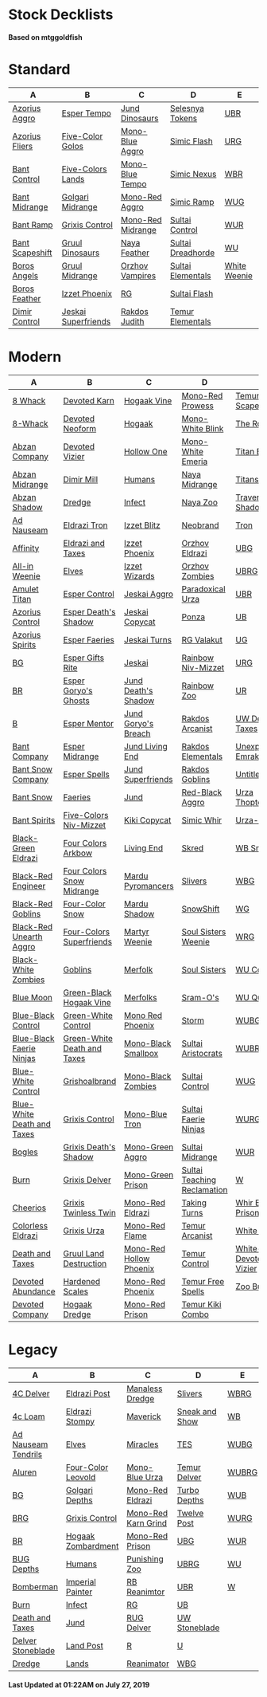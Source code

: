 # Stock Decklists
#### Based on mtggoldfish


# Standard

|                                A                                 |                                    B                                     |                                  C                                   |                                  D                                   |                             E                              |
|------------------------------------------------------------------|--------------------------------------------------------------------------|----------------------------------------------------------------------|----------------------------------------------------------------------|------------------------------------------------------------|
|[Azorius Aggro](./mtggoldfish/Standard/decks/Azorius_Aggro.md)    |[Esper Tempo](./mtggoldfish/Standard/decks/Esper_Tempo.md)                |[Jund Dinosaurs](./mtggoldfish/Standard/decks/Jund_Dinosaurs.md)      |[Selesnya Tokens](./mtggoldfish/Standard/decks/Selesnya_Tokens.md)    |[UBR](./mtggoldfish/Standard/decks/UBR.md)                  |
|[Azorius Fliers](./mtggoldfish/Standard/decks/Azorius_Fliers.md)  |[Five-Color Golos](./mtggoldfish/Standard/decks/Five-Color_Golos.md)      |[Mono-Blue Aggro](./mtggoldfish/Standard/decks/Mono-Blue_Aggro.md)    |[Simic Flash](./mtggoldfish/Standard/decks/Simic_Flash.md)            |[URG](./mtggoldfish/Standard/decks/URG.md)                  |
|[Bant Control](./mtggoldfish/Standard/decks/Bant_Control.md)      |[Five-Colors Lands](./mtggoldfish/Standard/decks/Five-Colors_Lands.md)    |[Mono-Blue Tempo](./mtggoldfish/Standard/decks/Mono-Blue_Tempo.md)    |[Simic Nexus](./mtggoldfish/Standard/decks/Simic_Nexus.md)            |[WBR](./mtggoldfish/Standard/decks/WBR.md)                  |
|[Bant Midrange](./mtggoldfish/Standard/decks/Bant_Midrange.md)    |[Golgari Midrange](./mtggoldfish/Standard/decks/Golgari_Midrange.md)      |[Mono-Red Aggro](./mtggoldfish/Standard/decks/Mono-Red_Aggro.md)      |[Simic Ramp](./mtggoldfish/Standard/decks/Simic_Ramp.md)              |[WUG](./mtggoldfish/Standard/decks/WUG.md)                  |
|[Bant Ramp](./mtggoldfish/Standard/decks/Bant_Ramp.md)            |[Grixis Control](./mtggoldfish/Standard/decks/Grixis_Control.md)          |[Mono-Red Midrange](./mtggoldfish/Standard/decks/Mono-Red_Midrange.md)|[Sultai Control](./mtggoldfish/Standard/decks/Sultai_Control.md)      |[WUR](./mtggoldfish/Standard/decks/WUR.md)                  |
|[Bant Scapeshift](./mtggoldfish/Standard/decks/Bant_Scapeshift.md)|[Gruul Dinosaurs](./mtggoldfish/Standard/decks/Gruul_Dinosaurs.md)        |[Naya Feather](./mtggoldfish/Standard/decks/Naya_Feather.md)          |[Sultai Dreadhorde](./mtggoldfish/Standard/decks/Sultai_Dreadhorde.md)|[WU](./mtggoldfish/Standard/decks/WU.md)                    |
|[Boros Angels](./mtggoldfish/Standard/decks/Boros_Angels.md)      |[Gruul Midrange](./mtggoldfish/Standard/decks/Gruul_Midrange.md)          |[Orzhov Vampires](./mtggoldfish/Standard/decks/Orzhov_Vampires.md)    |[Sultai Elementals](./mtggoldfish/Standard/decks/Sultai_Elementals.md)|[White Weenie](./mtggoldfish/Standard/decks/White_Weenie.md)|
|[Boros Feather](./mtggoldfish/Standard/decks/Boros_Feather.md)    |[Izzet Phoenix](./mtggoldfish/Standard/decks/Izzet_Phoenix.md)            |[RG](./mtggoldfish/Standard/decks/RG.md)                              |[Sultai Flash](./mtggoldfish/Standard/decks/Sultai_Flash.md)          |                                                            |
|[Dimir Control](./mtggoldfish/Standard/decks/Dimir_Control.md)    |[Jeskai Superfriends](./mtggoldfish/Standard/decks/Jeskai_Superfriends.md)|[Rakdos Judith](./mtggoldfish/Standard/decks/Rakdos_Judith.md)        |[Temur Elementals](./mtggoldfish/Standard/decks/Temur_Elementals.md)  |                                                            |


# Modern

|                                          A                                           |                                           B                                            |                                       C                                        |                                           D                                            |                                          E                                           |
|--------------------------------------------------------------------------------------|----------------------------------------------------------------------------------------|--------------------------------------------------------------------------------|----------------------------------------------------------------------------------------|--------------------------------------------------------------------------------------|
|[8 Whack](./mtggoldfish/Modern/decks/8_Whack.md)                                      |[Devoted Karn](./mtggoldfish/Modern/decks/Devoted_Karn.md)                              |[Hogaak Vine](./mtggoldfish/Modern/decks/Hogaak_Vine.md)                        |[Mono-Red Prowess](./mtggoldfish/Modern/decks/Mono-Red_Prowess.md)                      |[Temur Scapeshift](./mtggoldfish/Modern/decks/Temur_Scapeshift.md)                    |
|[8-Whack](./mtggoldfish/Modern/decks/8-Whack.md)                                      |[Devoted Neoform](./mtggoldfish/Modern/decks/Devoted_Neoform.md)                        |[Hogaak](./mtggoldfish/Modern/decks/Hogaak.md)                                  |[Mono-White Blink](./mtggoldfish/Modern/decks/Mono-White_Blink.md)                      |[The Rock](./mtggoldfish/Modern/decks/The_Rock.md)                                    |
|[Abzan Company](./mtggoldfish/Modern/decks/Abzan_Company.md)                          |[Devoted Vizier](./mtggoldfish/Modern/decks/Devoted_Vizier.md)                          |[Hollow One](./mtggoldfish/Modern/decks/Hollow_One.md)                          |[Mono-White Emeria](./mtggoldfish/Modern/decks/Mono-White_Emeria.md)                    |[Titan Breach](./mtggoldfish/Modern/decks/Titan_Breach.md)                            |
|[Abzan Midrange](./mtggoldfish/Modern/decks/Abzan_Midrange.md)                        |[Dimir Mill](./mtggoldfish/Modern/decks/Dimir_Mill.md)                                  |[Humans](./mtggoldfish/Modern/decks/Humans.md)                                  |[Naya Midrange](./mtggoldfish/Modern/decks/Naya_Midrange.md)                            |[Titanshift](./mtggoldfish/Modern/decks/Titanshift.md)                                |
|[Abzan Shadow](./mtggoldfish/Modern/decks/Abzan_Shadow.md)                            |[Dredge](./mtggoldfish/Modern/decks/Dredge.md)                                          |[Infect](./mtggoldfish/Modern/decks/Infect.md)                                  |[Naya Zoo](./mtggoldfish/Modern/decks/Naya_Zoo.md)                                      |[Traverse Shadow](./mtggoldfish/Modern/decks/Traverse_Shadow.md)                      |
|[Ad Nauseam](./mtggoldfish/Modern/decks/Ad_Nauseam.md)                                |[Eldrazi Tron](./mtggoldfish/Modern/decks/Eldrazi_Tron.md)                              |[Izzet Blitz](./mtggoldfish/Modern/decks/Izzet_Blitz.md)                        |[Neobrand](./mtggoldfish/Modern/decks/Neobrand.md)                                      |[Tron](./mtggoldfish/Modern/decks/Tron.md)                                            |
|[Affinity](./mtggoldfish/Modern/decks/Affinity.md)                                    |[Eldrazi and Taxes](./mtggoldfish/Modern/decks/Eldrazi_and_Taxes.md)                    |[Izzet Phoenix](./mtggoldfish/Modern/decks/Izzet_Phoenix.md)                    |[Orzhov Eldrazi](./mtggoldfish/Modern/decks/Orzhov_Eldrazi.md)                          |[UBG](./mtggoldfish/Modern/decks/UBG.md)                                              |
|[All-in Weenie](./mtggoldfish/Modern/decks/All-in_Weenie.md)                          |[Elves](./mtggoldfish/Modern/decks/Elves.md)                                            |[Izzet Wizards](./mtggoldfish/Modern/decks/Izzet_Wizards.md)                    |[Orzhov Zombies](./mtggoldfish/Modern/decks/Orzhov_Zombies.md)                          |[UBRG](./mtggoldfish/Modern/decks/UBRG.md)                                            |
|[Amulet Titan](./mtggoldfish/Modern/decks/Amulet_Titan.md)                            |[Esper Control](./mtggoldfish/Modern/decks/Esper_Control.md)                            |[Jeskai Aggro](./mtggoldfish/Modern/decks/Jeskai_Aggro.md)                      |[Paradoxical Urza](./mtggoldfish/Modern/decks/Paradoxical_Urza.md)                      |[UBR](./mtggoldfish/Modern/decks/UBR.md)                                              |
|[Azorius Control](./mtggoldfish/Modern/decks/Azorius_Control.md)                      |[Esper Death's Shadow](./mtggoldfish/Modern/decks/Esper_Death's_Shadow.md)              |[Jeskai Copycat](./mtggoldfish/Modern/decks/Jeskai_Copycat.md)                  |[Ponza](./mtggoldfish/Modern/decks/Ponza.md)                                            |[UB](./mtggoldfish/Modern/decks/UB.md)                                                |
|[Azorius Spirits](./mtggoldfish/Modern/decks/Azorius_Spirits.md)                      |[Esper Faeries](./mtggoldfish/Modern/decks/Esper_Faeries.md)                            |[Jeskai Turns](./mtggoldfish/Modern/decks/Jeskai_Turns.md)                      |[RG Valakut](./mtggoldfish/Modern/decks/RG_Valakut.md)                                  |[UG](./mtggoldfish/Modern/decks/UG.md)                                                |
|[BG](./mtggoldfish/Modern/decks/BG.md)                                                |[Esper Gifts Rite](./mtggoldfish/Modern/decks/Esper_Gifts_Rite.md)                      |[Jeskai](./mtggoldfish/Modern/decks/Jeskai.md)                                  |[Rainbow Niv-Mizzet](./mtggoldfish/Modern/decks/Rainbow_Niv-Mizzet.md)                  |[URG](./mtggoldfish/Modern/decks/URG.md)                                              |
|[BR](./mtggoldfish/Modern/decks/BR.md)                                                |[Esper Goryo's Ghosts](./mtggoldfish/Modern/decks/Esper_Goryo's_Ghosts.md)              |[Jund Death's Shadow](./mtggoldfish/Modern/decks/Jund_Death's_Shadow.md)        |[Rainbow Zoo](./mtggoldfish/Modern/decks/Rainbow_Zoo.md)                                |[UR](./mtggoldfish/Modern/decks/UR.md)                                                |
|[B](./mtggoldfish/Modern/decks/B.md)                                                  |[Esper Mentor](./mtggoldfish/Modern/decks/Esper_Mentor.md)                              |[Jund Goryo's Breach](./mtggoldfish/Modern/decks/Jund_Goryo's_Breach.md)        |[Rakdos Arcanist](./mtggoldfish/Modern/decks/Rakdos_Arcanist.md)                        |[UW Death & Taxes](./mtggoldfish/Modern/decks/UW_Death_&_Taxes.md)                    |
|[Bant Company](./mtggoldfish/Modern/decks/Bant_Company.md)                            |[Esper Midrange](./mtggoldfish/Modern/decks/Esper_Midrange.md)                          |[Jund Living End](./mtggoldfish/Modern/decks/Jund_Living_End.md)                |[Rakdos Elementals](./mtggoldfish/Modern/decks/Rakdos_Elementals.md)                    |[Unexpected Emrakul](./mtggoldfish/Modern/decks/Unexpected_Emrakul.md)                |
|[Bant Snow Company](./mtggoldfish/Modern/decks/Bant_Snow_Company.md)                  |[Esper Spells](./mtggoldfish/Modern/decks/Esper_Spells.md)                              |[Jund Superfriends](./mtggoldfish/Modern/decks/Jund_Superfriends.md)            |[Rakdos Goblins](./mtggoldfish/Modern/decks/Rakdos_Goblins.md)                          |[Untitled](./mtggoldfish/Modern/decks/Untitled.md)                                    |
|[Bant Snow](./mtggoldfish/Modern/decks/Bant_Snow.md)                                  |[Faeries](./mtggoldfish/Modern/decks/Faeries.md)                                        |[Jund](./mtggoldfish/Modern/decks/Jund.md)                                      |[Red-Black Aggro](./mtggoldfish/Modern/decks/Red-Black_Aggro.md)                        |[Urza ThopterSword](./mtggoldfish/Modern/decks/Urza_ThopterSword.md)                  |
|[Bant Spirits](./mtggoldfish/Modern/decks/Bant_Spirits.md)                            |[Five-Colors Niv-Mizzet](./mtggoldfish/Modern/decks/Five-Colors_Niv-Mizzet.md)          |[Kiki Copycat](./mtggoldfish/Modern/decks/Kiki_Copycat.md)                      |[Simic Whir](./mtggoldfish/Modern/decks/Simic_Whir.md)                                  |[Urza-O's](./mtggoldfish/Modern/decks/Urza-O's.md)                                    |
|[Black-Green Eldrazi](./mtggoldfish/Modern/decks/Black-Green_Eldrazi.md)              |[Four Colors Arkbow](./mtggoldfish/Modern/decks/Four_Colors_Arkbow.md)                  |[Living End](./mtggoldfish/Modern/decks/Living_End.md)                          |[Skred](./mtggoldfish/Modern/decks/Skred.md)                                            |[WB Smallpox](./mtggoldfish/Modern/decks/WB_Smallpox.md)                              |
|[Black-Red Engineer](./mtggoldfish/Modern/decks/Black-Red_Engineer.md)                |[Four Colors Snow Midrange](./mtggoldfish/Modern/decks/Four_Colors_Snow_Midrange.md)    |[Mardu Pyromancers](./mtggoldfish/Modern/decks/Mardu_Pyromancers.md)            |[Slivers](./mtggoldfish/Modern/decks/Slivers.md)                                        |[WBG](./mtggoldfish/Modern/decks/WBG.md)                                              |
|[Black-Red Goblins](./mtggoldfish/Modern/decks/Black-Red_Goblins.md)                  |[Four-Color Snow](./mtggoldfish/Modern/decks/Four-Color_Snow.md)                        |[Mardu Shadow](./mtggoldfish/Modern/decks/Mardu_Shadow.md)                      |[SnowShift](./mtggoldfish/Modern/decks/SnowShift.md)                                    |[WG](./mtggoldfish/Modern/decks/WG.md)                                                |
|[Black-Red Unearth Aggro](./mtggoldfish/Modern/decks/Black-Red_Unearth_Aggro.md)      |[Four-Colors Superfriends](./mtggoldfish/Modern/decks/Four-Colors_Superfriends.md)      |[Martyr Weenie](./mtggoldfish/Modern/decks/Martyr_Weenie.md)                    |[Soul Sisters Weenie](./mtggoldfish/Modern/decks/Soul_Sisters_Weenie.md)                |[WRG](./mtggoldfish/Modern/decks/WRG.md)                                              |
|[Black-White Zombies](./mtggoldfish/Modern/decks/Black-White_Zombies.md)              |[Goblins](./mtggoldfish/Modern/decks/Goblins.md)                                        |[Merfolk](./mtggoldfish/Modern/decks/Merfolk.md)                                |[Soul Sisters](./mtggoldfish/Modern/decks/Soul_Sisters.md)                              |[WU Control](./mtggoldfish/Modern/decks/WU_Control.md)                                |
|[Blue Moon](./mtggoldfish/Modern/decks/Blue_Moon.md)                                  |[Green-Black Hogaak Vine](./mtggoldfish/Modern/decks/Green-Black_Hogaak_Vine.md)        |[Merfolks](./mtggoldfish/Modern/decks/Merfolks.md)                              |[Sram-O's](./mtggoldfish/Modern/decks/Sram-O's.md)                                      |[WU Quest](./mtggoldfish/Modern/decks/WU_Quest.md)                                    |
|[Blue-Black Control](./mtggoldfish/Modern/decks/Blue-Black_Control.md)                |[Green-White Control](./mtggoldfish/Modern/decks/Green-White_Control.md)                |[Mono Red Phoenix](./mtggoldfish/Modern/decks/Mono_Red_Phoenix.md)              |[Storm](./mtggoldfish/Modern/decks/Storm.md)                                            |[WUBG](./mtggoldfish/Modern/decks/WUBG.md)                                            |
|[Blue-Black Faerie Ninjas](./mtggoldfish/Modern/decks/Blue-Black_Faerie_Ninjas.md)    |[Green-White Death and Taxes](./mtggoldfish/Modern/decks/Green-White_Death_and_Taxes.md)|[Mono-Black Smallpox](./mtggoldfish/Modern/decks/Mono-Black_Smallpox.md)        |[Sultai Aristocrats](./mtggoldfish/Modern/decks/Sultai_Aristocrats.md)                  |[WUBRG](./mtggoldfish/Modern/decks/WUBRG.md)                                          |
|[Blue-White Control](./mtggoldfish/Modern/decks/Blue-White_Control.md)                |[Grishoalbrand](./mtggoldfish/Modern/decks/Grishoalbrand.md)                            |[Mono-Black Zombies](./mtggoldfish/Modern/decks/Mono-Black_Zombies.md)          |[Sultai Control](./mtggoldfish/Modern/decks/Sultai_Control.md)                          |[WUG](./mtggoldfish/Modern/decks/WUG.md)                                              |
|[Blue-White Death and Taxes](./mtggoldfish/Modern/decks/Blue-White_Death_and_Taxes.md)|[Grixis Control](./mtggoldfish/Modern/decks/Grixis_Control.md)                          |[Mono-Blue Tron](./mtggoldfish/Modern/decks/Mono-Blue_Tron.md)                  |[Sultai Faerie Ninjas](./mtggoldfish/Modern/decks/Sultai_Faerie_Ninjas.md)              |[WURG](./mtggoldfish/Modern/decks/WURG.md)                                            |
|[Bogles](./mtggoldfish/Modern/decks/Bogles.md)                                        |[Grixis Death's Shadow](./mtggoldfish/Modern/decks/Grixis_Death's_Shadow.md)            |[Mono-Green Aggro](./mtggoldfish/Modern/decks/Mono-Green_Aggro.md)              |[Sultai Midrange](./mtggoldfish/Modern/decks/Sultai_Midrange.md)                        |[WUR](./mtggoldfish/Modern/decks/WUR.md)                                              |
|[Burn](./mtggoldfish/Modern/decks/Burn.md)                                            |[Grixis Delver](./mtggoldfish/Modern/decks/Grixis_Delver.md)                            |[Mono-Green Prison](./mtggoldfish/Modern/decks/Mono-Green_Prison.md)            |[Sultai Teaching Reclamation](./mtggoldfish/Modern/decks/Sultai_Teaching_Reclamation.md)|[W](./mtggoldfish/Modern/decks/W.md)                                                  |
|[Cheerios](./mtggoldfish/Modern/decks/Cheerios.md)                                    |[Grixis Twinless Twin](./mtggoldfish/Modern/decks/Grixis_Twinless_Twin.md)              |[Mono-Red Eldrazi](./mtggoldfish/Modern/decks/Mono-Red_Eldrazi.md)              |[Taking Turns](./mtggoldfish/Modern/decks/Taking_Turns.md)                              |[Whir Engineer Prison](./mtggoldfish/Modern/decks/Whir_Engineer_Prison.md)            |
|[Colorless Eldrazi](./mtggoldfish/Modern/decks/Colorless_Eldrazi.md)                  |[Grixis Urza](./mtggoldfish/Modern/decks/Grixis_Urza.md)                                |[Mono-Red Flame](./mtggoldfish/Modern/decks/Mono-Red_Flame.md)                  |[Temur Arcanist](./mtggoldfish/Modern/decks/Temur_Arcanist.md)                          |[White Weenie](./mtggoldfish/Modern/decks/White_Weenie.md)                            |
|[Death and Taxes](./mtggoldfish/Modern/decks/Death_and_Taxes.md)                      |[Gruul Land Destruction](./mtggoldfish/Modern/decks/Gruul_Land_Destruction.md)          |[Mono-Red Hollow Phoenix](./mtggoldfish/Modern/decks/Mono-Red_Hollow_Phoenix.md)|[Temur Control](./mtggoldfish/Modern/decks/Temur_Control.md)                            |[White-Green Devoted Vizier](./mtggoldfish/Modern/decks/White-Green_Devoted_Vizier.md)|
|[Devoted Abundance](./mtggoldfish/Modern/decks/Devoted_Abundance.md)                  |[Hardened Scales](./mtggoldfish/Modern/decks/Hardened_Scales.md)                        |[Mono-Red Phoenix](./mtggoldfish/Modern/decks/Mono-Red_Phoenix.md)              |[Temur Free Spells](./mtggoldfish/Modern/decks/Temur_Free_Spells.md)                    |[Zoo Burn](./mtggoldfish/Modern/decks/Zoo_Burn.md)                                    |
|[Devoted Company](./mtggoldfish/Modern/decks/Devoted_Company.md)                      |[Hogaak Dredge](./mtggoldfish/Modern/decks/Hogaak_Dredge.md)                            |[Mono-Red Prison](./mtggoldfish/Modern/decks/Mono-Red_Prison.md)                |[Temur Kiki Combo](./mtggoldfish/Modern/decks/Temur_Kiki_Combo.md)                      |                                                                                      |


# Legacy

|                                   A                                    |                                  B                                   |                                   C                                    |                              D                               |                     E                      |
|------------------------------------------------------------------------|----------------------------------------------------------------------|------------------------------------------------------------------------|--------------------------------------------------------------|--------------------------------------------|
|[4C Delver](./mtggoldfish/Legacy/decks/4C_Delver.md)                    |[Eldrazi Post](./mtggoldfish/Legacy/decks/Eldrazi_Post.md)            |[Manaless Dredge](./mtggoldfish/Legacy/decks/Manaless_Dredge.md)        |[Slivers](./mtggoldfish/Legacy/decks/Slivers.md)              |[WBRG](./mtggoldfish/Legacy/decks/WBRG.md)  |
|[4c Loam](./mtggoldfish/Legacy/decks/4c_Loam.md)                        |[Eldrazi Stompy](./mtggoldfish/Legacy/decks/Eldrazi_Stompy.md)        |[Maverick](./mtggoldfish/Legacy/decks/Maverick.md)                      |[Sneak and Show](./mtggoldfish/Legacy/decks/Sneak_and_Show.md)|[WB](./mtggoldfish/Legacy/decks/WB.md)      |
|[Ad Nauseam Tendrils](./mtggoldfish/Legacy/decks/Ad_Nauseam_Tendrils.md)|[Elves](./mtggoldfish/Legacy/decks/Elves.md)                          |[Miracles](./mtggoldfish/Legacy/decks/Miracles.md)                      |[TES](./mtggoldfish/Legacy/decks/TES.md)                      |[WUBG](./mtggoldfish/Legacy/decks/WUBG.md)  |
|[Aluren](./mtggoldfish/Legacy/decks/Aluren.md)                          |[Four-Color Leovold](./mtggoldfish/Legacy/decks/Four-Color_Leovold.md)|[Mono-Blue Urza](./mtggoldfish/Legacy/decks/Mono-Blue_Urza.md)          |[Temur Delver](./mtggoldfish/Legacy/decks/Temur_Delver.md)    |[WUBRG](./mtggoldfish/Legacy/decks/WUBRG.md)|
|[BG](./mtggoldfish/Legacy/decks/BG.md)                                  |[Golgari Depths](./mtggoldfish/Legacy/decks/Golgari_Depths.md)        |[Mono-Red Eldrazi](./mtggoldfish/Legacy/decks/Mono-Red_Eldrazi.md)      |[Turbo Depths](./mtggoldfish/Legacy/decks/Turbo_Depths.md)    |[WUB](./mtggoldfish/Legacy/decks/WUB.md)    |
|[BRG](./mtggoldfish/Legacy/decks/BRG.md)                                |[Grixis Control](./mtggoldfish/Legacy/decks/Grixis_Control.md)        |[Mono-Red Karn Grind](./mtggoldfish/Legacy/decks/Mono-Red_Karn_Grind.md)|[Twelve Post](./mtggoldfish/Legacy/decks/Twelve_Post.md)      |[WURG](./mtggoldfish/Legacy/decks/WURG.md)  |
|[BR](./mtggoldfish/Legacy/decks/BR.md)                                  |[Hogaak Zombardment](./mtggoldfish/Legacy/decks/Hogaak_Zombardment.md)|[Mono-Red Prison](./mtggoldfish/Legacy/decks/Mono-Red_Prison.md)        |[UBG](./mtggoldfish/Legacy/decks/UBG.md)                      |[WUR](./mtggoldfish/Legacy/decks/WUR.md)    |
|[BUG Depths](./mtggoldfish/Legacy/decks/BUG_Depths.md)                  |[Humans](./mtggoldfish/Legacy/decks/Humans.md)                        |[Punishing Zoo](./mtggoldfish/Legacy/decks/Punishing_Zoo.md)            |[UBRG](./mtggoldfish/Legacy/decks/UBRG.md)                    |[WU](./mtggoldfish/Legacy/decks/WU.md)      |
|[Bomberman](./mtggoldfish/Legacy/decks/Bomberman.md)                    |[Imperial Painter](./mtggoldfish/Legacy/decks/Imperial_Painter.md)    |[RB Reanimtor](./mtggoldfish/Legacy/decks/RB_Reanimtor.md)              |[UBR](./mtggoldfish/Legacy/decks/UBR.md)                      |[W](./mtggoldfish/Legacy/decks/W.md)        |
|[Burn](./mtggoldfish/Legacy/decks/Burn.md)                              |[Infect](./mtggoldfish/Legacy/decks/Infect.md)                        |[RG](./mtggoldfish/Legacy/decks/RG.md)                                  |[UB](./mtggoldfish/Legacy/decks/UB.md)                        |                                            |
|[Death and Taxes](./mtggoldfish/Legacy/decks/Death_and_Taxes.md)        |[Jund](./mtggoldfish/Legacy/decks/Jund.md)                            |[RUG Delver](./mtggoldfish/Legacy/decks/RUG_Delver.md)                  |[UW Stoneblade](./mtggoldfish/Legacy/decks/UW_Stoneblade.md)  |                                            |
|[Delver Stoneblade](./mtggoldfish/Legacy/decks/Delver_Stoneblade.md)    |[Land Post](./mtggoldfish/Legacy/decks/Land_Post.md)                  |[R](./mtggoldfish/Legacy/decks/R.md)                                    |[U](./mtggoldfish/Legacy/decks/U.md)                          |                                            |
|[Dredge](./mtggoldfish/Legacy/decks/Dredge.md)                          |[Lands](./mtggoldfish/Legacy/decks/Lands.md)                          |[Reanimator](./mtggoldfish/Legacy/decks/Reanimator.md)                  |[WBG](./mtggoldfish/Legacy/decks/WBG.md)                      |                                            |



#### Last Updated at 01:22AM on July 27, 2019